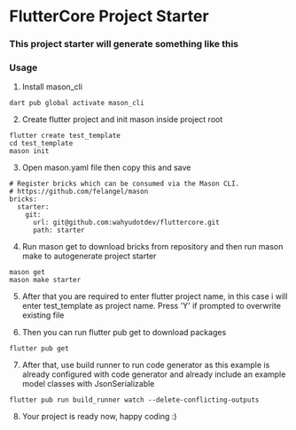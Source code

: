 # FlutterCore Project Starter
### This project starter will generate something like this

### Usage
1. Install mason_cli
```
dart pub global activate mason_cli
```
2. Create flutter project and init mason inside project root
```
flutter create test_template
cd test_template
mason init
```
3. Open mason.yaml file then copy this and save
```
# Register bricks which can be consumed via the Mason CLI.
# https://github.com/felangel/mason
bricks:
  starter:
    git:
      url: git@github.com:wahyudotdev/fluttercore.git
      path: starter
```
4. Run mason get to download bricks from repository and then run mason make to autogenerate project starter
```
mason get
mason make starter
```

5. After that you are required to enter flutter project name, in this case i will enter test_template as project name. Press 'Y' if prompted to overwrite existing file

6. Then you can run flutter pub get to download packages
```
flutter pub get
```

7. After that, use build runner to run code generator as this example is already configured with code generator and already include an example model classes with JsonSerializable
```
flutter pub run build_runner watch --delete-conflicting-outputs
```

8. Your project is ready now, happy coding :)